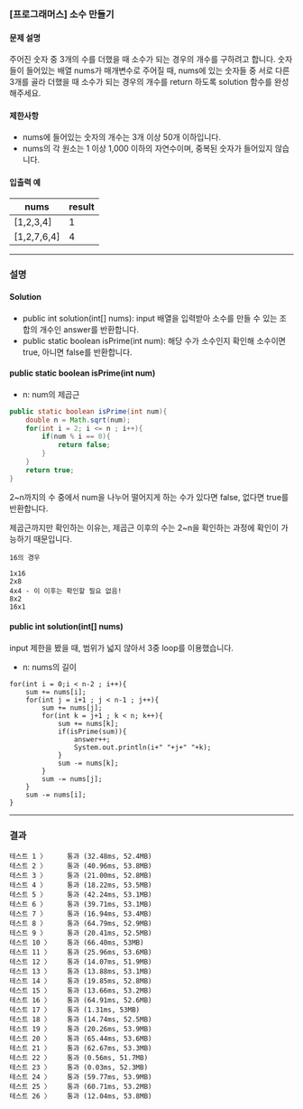 ### [프로그래머스] 소수 만들기

#### 문제 설명
주어진 숫자 중 3개의 수를 더했을 때 소수가 되는 경우의 개수를 구하려고 합니다. 숫자들이 들어있는 배열 nums가 매개변수로 주어질 때, nums에 있는 숫자들 중 서로 다른 3개를 골라 더했을 때 소수가 되는 경우의 개수를 return 하도록 solution 함수를 완성해주세요.

#### 제한사항
* nums에 들어있는 숫자의 개수는 3개 이상 50개 이하입니다.
* nums의 각 원소는 1 이상 1,000 이하의 자연수이며, 중복된 숫자가 들어있지 않습니다.

#### 입출력 예

|nums|result|
|---|---|
|[1,2,3,4]|1|
|[1,2,7,6,4]|4|

*****

### 설명

#### Solution
* public int solution(int[] nums): input 배열을 입력받아 소수를 만들 수 있는 조합의 개수인 answer를 반환합니다.
* public static boolean isPrime(int num): 해당 수가 소수인지 확인해 소수이면 true, 아니면 false를 반환합니다.

#### public static boolean isPrime(int num)
* n: num의 제곱근

``` java
public static boolean isPrime(int num){
    double n = Math.sqrt(num);
    for(int i = 2; i <= n ; i++){
        if(num % i == 0){
            return false;
        }
    }
    return true;
}
```

2~n까지의 수 중에서 num을 나누어 떨어지게 하는 수가 있다면 false, 없다면 true를 반환합니다.

제곱근까지만 확인하는 이유는, 제곱근 이후의 수는 2~n을 확인하는 과정에 확인이 가능하기 때문입니다.

```
16의 경우

1x16
2x8
4x4 - 이 이후는 확인할 필요 없음!
8x2
16x1

```

#### public int solution(int[] nums)
input 제한을 봤을 때, 범위가 넓지 않아서 3중 loop를 이용했습니다.

* n: nums의 길이

```
for(int i = 0;i < n-2 ; i++){
    sum += nums[i];
    for(int j = i+1 ; j < n-1 ; j++){
        sum += nums[j];
        for(int k = j+1 ; k < n; k++){
            sum += nums[k];
            if(isPrime(sum)){
                answer++;
                System.out.println(i+" "+j+" "+k);
            }
            sum -= nums[k];
        }
        sum -= nums[j];
    }
    sum -= nums[i];
}
```

*****

### 결과

```
테스트 1 〉	    통과 (32.48ms, 52.4MB)
테스트 2 〉	    통과 (40.96ms, 53.8MB)
테스트 3 〉	    통과 (21.00ms, 52.8MB)
테스트 4 〉	    통과 (18.22ms, 53.5MB)
테스트 5 〉	    통과 (42.24ms, 53.1MB)
테스트 6 〉	    통과 (39.71ms, 53.1MB)
테스트 7 〉	    통과 (16.94ms, 53.4MB)
테스트 8 〉	    통과 (64.79ms, 52.9MB)
테스트 9 〉	    통과 (20.41ms, 52.5MB)
테스트 10 〉	통과 (66.40ms, 53MB)
테스트 11 〉	통과 (25.96ms, 53.6MB)
테스트 12 〉	통과 (14.07ms, 51.9MB)
테스트 13 〉	통과 (13.88ms, 53.1MB)
테스트 14 〉	통과 (19.85ms, 52.8MB)
테스트 15 〉	통과 (13.66ms, 53.2MB)
테스트 16 〉	통과 (64.91ms, 52.6MB)
테스트 17 〉	통과 (1.31ms, 53MB)
테스트 18 〉	통과 (14.74ms, 52.5MB)
테스트 19 〉	통과 (20.26ms, 53.9MB)
테스트 20 〉	통과 (65.44ms, 53.6MB)
테스트 21 〉	통과 (62.67ms, 53.3MB)
테스트 22 〉	통과 (0.56ms, 51.7MB)
테스트 23 〉	통과 (0.03ms, 52.3MB)
테스트 24 〉	통과 (59.77ms, 53.9MB)
테스트 25 〉	통과 (60.71ms, 53.2MB)
테스트 26 〉	통과 (12.04ms, 53.8MB)

```
